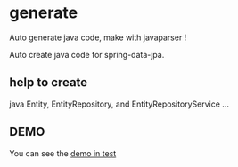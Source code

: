 # generate
Auto generate java code, make with javaparser !

Auto create java code for spring-data-jpa.

## help to create
java Entity, EntityRepository, and EntityRepositoryService ...

## DEMO
You can see the [demo in test](https://github.com/microwww/generate/tree/master/src/test/java/com/github/microwww/generate)
